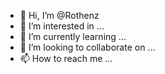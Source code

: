 - 👋 Hi, I’m @Rothenz
- 👀 I’m interested in ...
- 🌱 I’m currently learning ...
- 💞️ I’m looking to collaborate on ...
- 📫 How to reach me ...

<!---
Rothenz/Rothenz is a ✨ special ✨ repository because its `README.md` (this file) appears on your GitHub profile.
You can click the Preview link to take a look at your changes.
--->
